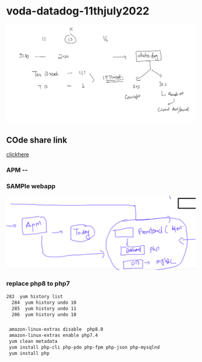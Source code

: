 # voda-datadog-11thjuly2022

<img src="plan.png">

## COde share link 

[clickhere](https://codeshare.io/N3dOEo)

### APM -- 

### SAMPle webapp 

<img src="sample.png">

### replace php8 to php7 

```
283  yum history list 
  284  yum history undo 10 
  285  yum history undo 11
  286  yum history undo 10 
```
###

```
 amazon-linux-extras disable  php8.0
 amazon-linux-extras enable php7.4
 yum clean metadata
 yum install php-cli php-pdo php-fpm php-json php-mysqlnd
 yum install php
 
```


